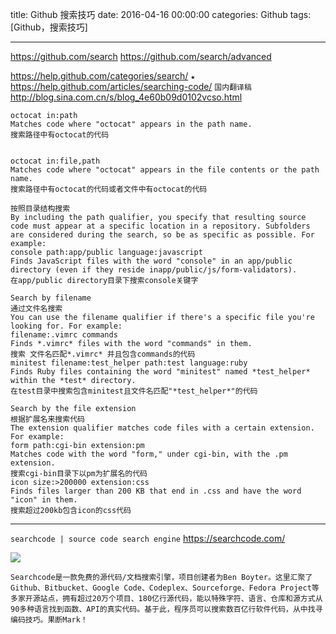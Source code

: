 title: Github 搜索技巧
date: 2016-04-16 00:00:00
categories:  Github
tags: [Github，搜索技巧]


---

https://github.com/search
https://github.com/search/advanced


https://help.github.com/categories/search/
`★` https://help.github.com/articles/searching-code/
`国内翻译稿` http://blog.sina.com.cn/s/blog_4e60b09d0102vcso.html


```
octocat in:path
Matches code where "octocat" appears in the path name.
搜索路径中有octocat的代码


octocat in:file,path
Matches code where "octocat" appears in the file contents or the path name.
搜索路径中有octocat的代码或者文件中有octocat的代码
```


```
按照目录结构搜索
By including the path qualifier, you specify that resulting source code must appear at a specific location in a repository. Subfolders are considered during the search, so be as specific as possible. For example:
console path:app/public language:javascript
Finds JavaScript files with the word "console" in an app/public directory (even if they reside inapp/public/js/form-validators).
在app/public directory目录下搜索console关键字
```


```
Search by filename
通过文件名搜索
You can use the filename qualifier if there's a specific file you're looking for. For example:
filename:.vimrc commands
Finds *.vimrc* files with the word "commands" in them.
搜索 文件名匹配*.vimrc* 并且包含commands的代码
minitest filename:test_helper path:test language:ruby
Finds Ruby files containing the word "minitest" named *test_helper* within the *test* directory.
在test目录中搜索包含minitest且文件名匹配"*test_helper*"的代码
```


```
Search by the file extension
根据扩展名来搜索代码
The extension qualifier matches code files with a certain extension. For example:
form path:cgi-bin extension:pm
Matches code with the word "form," under cgi-bin, with the .pm extension.
搜索cgi-bin目录下以pm为扩展名的代码
icon size:>200000 extension:css
Finds files larger than 200 KB that end in .css and have the word "icon" in them.
搜索超过200kb包含icon的css代码
```
---
`searchcode | source code search engine`
https://searchcode.com/


![]( http://ll-blog.oss-cn-hangzhou.aliyuncs.com/16-5-5/10685161.jpg)


```
Searchcode是一款免费的源代码/文档搜索引擎，项目创建者为Ben Boyter。这里汇聚了Github、Bitbucket、Google Code、Codeplex、Sourceforge、Fedora Project等多家开源站点，拥有超过20万个项目、180亿行源代码，能以特殊字符、语言、仓库和源方式从90多种语言找到函数、API的真实代码。基于此，程序员可以搜索数百亿行软件代码，从中找寻编码技巧。果断Mark！
```


<!-- more -->
